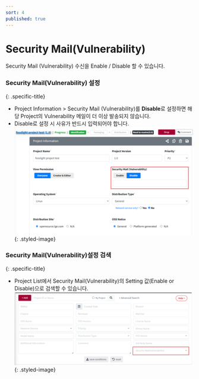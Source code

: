 ```yaml
---
sort: 4
published: true
---
```


# Security Mail(Vulnerability)
<div class="note">
Security Mail (Vulnerability) 수신을 Enable / Disable 할 수 있습니다.
</div>

### Security Mail(Vulnerability) 설정
{: .specific-title}
- Project Information >  Security Mail (Vulnerability)를 **Disable**로 설정하면 해당 Project의 Vulnerability 메일이 더 이상 발송되지 않습니다.
- Disable로 설정 시 사유가 반드시 입력되어야 합니다.  
![vul_mail_setting](../images/vulnerability/vul_mail_setting.png){: .styled-image} 

### Security Mail(Vulnerability)설정 검색 
{: .specific-title}
 - Project List에서 Security Mail(Vulnerability)의 Setting 값(Enable or Disable)으로 검색할 수 있습니다.  
![vul_mail_search](../images/vulnerability/vul_mail_search.png){: .styled-image} 

